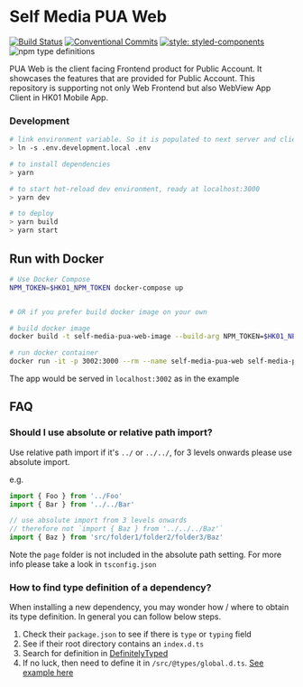 # Self Media PUA Web

[![Build Status](https://travis-ci.com/hk01-digital/self-media-pua-web.svg?token=pVpstsBpBDrehm35Nnay&branch=development)](https://travis-ci.com/hk01-digital/self-media-pua-web) [![Conventional Commits](https://img.shields.io/badge/Conventional%20Commits-1.0.0-yellow.svg)](https://conventionalcommits.org) [![style: styled-components](https://img.shields.io/badge/style-%F0%9F%92%85%20styled--components-orange.svg?colorB=daa357&colorA=db748e)](https://github.com/styled-components/styled-components) ![npm type definitions](https://img.shields.io/npm/types/typescript.svg)

PUA Web is the client facing Frontend product for Public Account. It showcases the features that are provided for Public Account. This repository is supporting not only Web Frontend but also WebView App Client in HK01 Mobile App.

### Development

```bash
# link environment variable. So it is populated to next server and client
> ln -s .env.development.local .env

# to install dependencies
> yarn

# to start hot-reload dev environment, ready at localhost:3000
> yarn dev

# to deploy
> yarn build
> yarn start
```

## Run with Docker

```bash
# Use Docker Compose
NPM_TOKEN=$HK01_NPM_TOKEN docker-compose up


# OR if you prefer build docker image on your own

# build docker image
docker build -t self-media-pua-web-image --build-arg NPM_TOKEN=$HK01_NPM_TOKEN .

# run docker container
docker run -it -p 3002:3000 --rm --name self-media-pua-web self-media-pua-web-image

```

The app would be served in `localhost:3002` as in the example

## FAQ

### Should I use absolute or relative path import?

Use relative path import if it's `../` or `../../`, for 3 levels onwards please use absolute import.

e.g.

```js
import { Foo } from '../Foo'
import { Bar } from '../../Bar'

// use absolute import from 3 levels onwards
// therefore not `import { Baz } from '../../../Baz'`
import { Baz } from 'src/folder1/folder2/folder3/Baz'
```

Note the `page` folder is not included in the absolute path setting. For more info please take a look in `tsconfig.json`

### How to find type definition of a dependency?

When installing a new dependency, you may wonder how / where to obtain its type definition. In general you can follow below steps.

1. Check their `package.json` to see if there is `type` or `typing` field
2. See if their root directory contains an `index.d.ts`
3. Search for definition in [DefinitelyTyped](https://microsoft.github.io/TypeSearch/)
4. If no luck, then need to define it in `/src/@types/global.d.ts`. [See example here](https://github.com/ivan-ha/whoami/blob/development/src/@types/global.d.ts)
